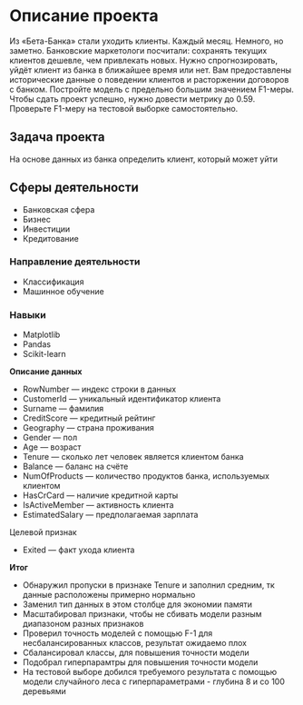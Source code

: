 <h1> Описание проекта </h1>

Из «Бета-Банка» стали уходить клиенты. Каждый месяц. Немного, но заметно. Банковские маркетологи посчитали: сохранять текущих клиентов дешевле, чем привлекать новых.
Нужно спрогнозировать, уйдёт клиент из банка в ближайшее время или нет. Вам предоставлены исторические данные о поведении клиентов и расторжении договоров с банком. 
Постройте модель с предельно большим значением F1-меры. Чтобы сдать проект успешно, нужно довести метрику до 0.59. Проверьте F1-меру на тестовой выборке самостоятельно.


<h2> Задача проекта </h2>


На основе данных из банка определить клиент, который может уйти


<h2> Сферы деятельности </h2>


- Банковская сфера
- Бизнес
- Инвестиции
- Кредитование


<h3>Направление деятельности</h3>

- Классификация
- Машинное обучение


<h3> Навыки </h3>


- Matplotlib
- Pandas
- Scikit-learn


**Описание данных**


- RowNumber — индекс строки в данных
- CustomerId — уникальный идентификатор клиента
- Surname — фамилия
- CreditScore — кредитный рейтинг
- Geography — страна проживания
- Gender — пол
- Age — возраст
- Tenure — сколько лет человек является клиентом банка
- Balance — баланс на счёте
- NumOfProducts — количество продуктов банка, используемых клиентом
- HasCrCard — наличие кредитной карты
- IsActiveMember — активность клиента
- EstimatedSalary — предполагаемая зарплата


Целевой признак


- Exited — факт ухода клиента





**Итог**

- Обнаружил пропуски в признаке Tenure и заполнил средним, тк данные расположены примерно нормально
- Заменил тип данных в этом столбце для экономии памяти
- Масштабировал признаки, чтобы не сбивать модели разным диапазоном разных признаков 
- Проверил точность моделей с помощью F-1 для несбалансированных классов, результат ожидаемо плох
- Сбалансировал классы, для повышения точности модели
- Подобрал гиперпарамтры для повышения точности модели
- На тестовой выборе добился требуемого результата с помощью модели случайного леса с гиперпараметрами - глубина 8 и со 100 деревьями